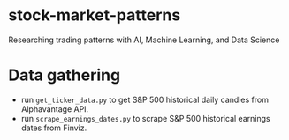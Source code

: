 # stock-market-patterns
Researching trading patterns with AI, Machine Learning, and Data Science 

# Data gathering
- run `get_ticker_data.py` to get S&P 500 historical daily candles from Alphavantage API.
- run `scrape_earnings_dates.py` to scrape S&P 500 historical earnings dates from Finviz.
